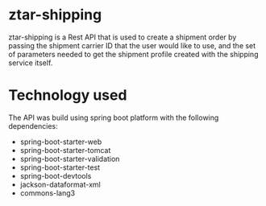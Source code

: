 # ztar-shipping
ztar-shipping is a Rest API that is used to create a shipment order by passing the shipment carrier ID that the user would like to use, and the set of parameters needed to get the shipment profile created with the shipping service itself.

# Technology used
The API was build using spring boot platform with the following dependencies:

-  spring-boot-starter-web
-  spring-boot-starter-tomcat
-  spring-boot-starter-validation
-  spring-boot-starter-test
-  spring-boot-devtools
-  jackson-dataformat-xml
-  commons-lang3
